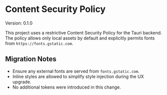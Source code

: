 # Content Security Policy

Version: 0.1.0

This project uses a restrictive Content Security Policy for the Tauri backend. The policy allows only local assets by default and explicitly permits fonts from `https://fonts.gstatic.com`.

## Migration Notes

- Ensure any external fonts are served from `fonts.gstatic.com`.
- Inline styles are allowed to simplify style injection during the UX upgrade.
- No additional tokens were introduced in this change.
